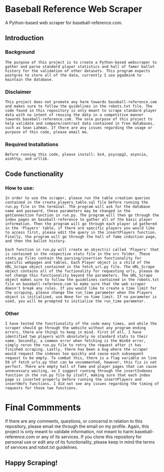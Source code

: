 # Baseball Reference Web Scraper
 A Python-based web scraper for baseball-reference.com.

## Introduction
 ### Background
    The purpose of this project is to create a Python-based webscraper to gather and parse standard player statistics and hall of famer ballot history for the validation of other datasets. This program expects postgres to store all of the data, currently I use pgadmin4 to maintain the database.
### Disclaimer
    This project does not promote any harm towards baseball-reference.com and makes sure to follow the guidelines in the robots.txt file. The code found in this repository is only meant to scrape standard player data with no intent of reusing the data in a competitive manner towards baseball-reference.com. The sole purpose of this project to help validate and compare/contrast data contained in free databases, such as Sean Lahman. If there are any issues regarding the usage or purpose of this code, please email me.
### Required Installations
    Before running this code, please install: bs4, psycopg2, asyncio, aiohttp, and urllib.

## Code functionality
 ### How to use:
    In order to use the scraper, please run the table creation queries contained in the create_players_table.sql file before running the run.py file in the terminal. The program will ask for the database name and password, these parameters may be changed in the getConnection function in run.py. The program will then go through the index pages on baseball-reference to gather all of the basic player information. Then the program will go through each player id gathered in the 'Players' table, if there are specific players you would like to access first, please edit the query in the insertPlayers function. Finally, the program will go through the hall of fame induction page, and then the ballot history.

    Each function in run.py will create an object(s) called 'Players' that is contained in the respective stats file in the src folder. These stats.py files contain the parsing/insertion functionality for specific webpages and tables. Each Player object is a child of the URL_Scrape object contained in the fetch_url.py file. The URL_Scrape object contains all of the fuctionality for requesting urls, please do not change this functionality beyond the parameters. The URL_Scrape object makes sure to follow the guidelines contained in the robots.txt file on baseball-reference.com to make sure that the web scraper doesn't break any rules. If you would like to create a time limit for the scraping, please change the run_time parameter when the Players object is initialized, use None for no time limit. If no parameter is used, you will be prompted to initialize the run_time parameter.

### Other
    I have tested the functionality of the code many times, and while the scraper should go through the website without any program ending errors, there are things to keep in mind. First of all, I have identified two players with absolutely no standard stats to their name. Secondly, a common error when fetching is the Win64 error, simply rerun the run.py file to retry the request after it has finished scraping. Lastly, there has been a bug where the scraper would request the indexes too quickly and cause each subsequent request to be empty. To combat this, there is a flag variable on line 59 of fetch_urls.py that can be uncommented, however, this fix is not perfect. There are empty hall of fame and player pages that can cause unnecessary waiting, so I suggest running through the insertIndexes function in the run.py file by itself, making sure that each index page is inserted properly before running the insertPlayers and insertHofs functions. I did not see any issues regarding the timing of requests for those two functions.

# Final Commments
If there are any comments, questions, or concernd in relation to this repository, please email me through the email on my profile. Again, this project is only meant to validate information, not meant to harm baseball-reference.com or any of its services. If you clone this repository for personal use or edit any of its functionality, please keep in mind the terms of services and robot.txt guidelines.

## Happy Scraping!